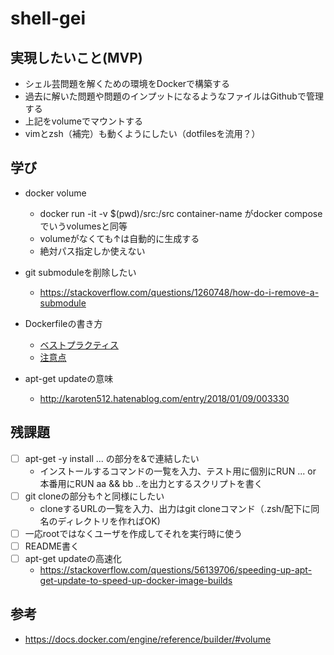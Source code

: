 # shell-gei

## 実現したいこと(MVP)

- シェル芸問題を解くための環境をDockerで構築する
- 過去に解いた問題や問題のインプットになるようなファイルはGithubで管理する
- 上記をvolumeでマウントする
- vimとzsh（補完）も動くようにしたい（dotfilesを流用？）

## 学び

- docker volume
  - docker run -it -v $(pwd)/src:/src container-name がdocker composeでいうvolumesと同等
  - volumeがなくても↑は自動的に生成する
  - 絶対パス指定しか使えない

- git submoduleを削除したい
  - <https://stackoverflow.com/questions/1260748/how-do-i-remove-a-submodule>

- Dockerfileの書き方
  - [ベストプラクティス](https://docs.docker.com/develop/develop-images/dockerfile_best-practices/)
  - [注意点](https://qiita.com/c18t/items/f3a911ef01f124071c95)

- apt-get updateの意味
  - <http://karoten512.hatenablog.com/entry/2018/01/09/003330>

## 残課題

- [ ] apt-get -y install ... の部分を&で連結したい
  - インストールするコマンドの一覧を入力、テスト用に個別にRUN ... or 本番用にRUN aa && bb ..を出力とするスクリプトを書く
- [ ] git cloneの部分も↑と同様にしたい
  - cloneするURLの一覧を入力、出力はgit cloneコマンド（.zsh/配下に同名のディレクトリを作ればOK)
- [ ] 一応rootではなくユーザを作成してそれを実行時に使う
- [ ] README書く
- [ ] apt-get updateの高速化
  - <https://stackoverflow.com/questions/56139706/speeding-up-apt-get-update-to-speed-up-docker-image-builds>

## 参考

- <https://docs.docker.com/engine/reference/builder/#volume>
